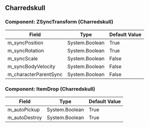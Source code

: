 ## Charredskull

### Component: ZSyncTransform (Charredskull)

|Field|Type|Default Value|
|-----|----|-------------|
|m_syncPosition|System.Boolean|True|
|m_syncRotation|System.Boolean|True|
|m_syncScale|System.Boolean|False|
|m_syncBodyVelocity|System.Boolean|False|
|m_characterParentSync|System.Boolean|False|

### Component: ItemDrop (Charredskull)

|Field|Type|Default Value|
|-----|----|-------------|
|m_autoPickup|System.Boolean|True|
|m_autoDestroy|System.Boolean|True|


